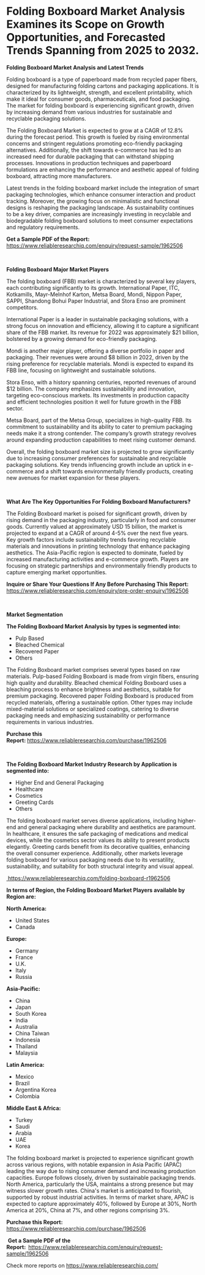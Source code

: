 <p><h1>Folding Boxboard Market Analysis Examines its Scope on Growth Opportunities, and Forecasted Trends Spanning from 2025 to 2032.</h1></p><p><strong>Folding Boxboard Market Analysis and Latest Trends</strong></p>
<p><p>Folding boxboard is a type of paperboard made from recycled paper fibers, designed for manufacturing folding cartons and packaging applications. It is characterized by its lightweight, strength, and excellent printability, which make it ideal for consumer goods, pharmaceuticals, and food packaging. The market for folding boxboard is experiencing significant growth, driven by increasing demand from various industries for sustainable and recyclable packaging solutions.</p><p>The Folding Boxboard Market is expected to grow at a CAGR of 12.8% during the forecast period. This growth is fueled by rising environmental concerns and stringent regulations promoting eco-friendly packaging alternatives. Additionally, the shift towards e-commerce has led to an increased need for durable packaging that can withstand shipping processes. Innovations in production techniques and paperboard formulations are enhancing the performance and aesthetic appeal of folding boxboard, attracting more manufacturers.</p><p>Latest trends in the folding boxboard market include the integration of smart packaging technologies, which enhance consumer interaction and product tracking. Moreover, the growing focus on minimalistic and functional designs is reshaping the packaging landscape. As sustainability continues to be a key driver, companies are increasingly investing in recyclable and biodegradable folding boxboard solutions to meet consumer expectations and regulatory requirements.</p></p>
<p><strong>Get a Sample PDF of the Report:&nbsp;</strong> <a href="https://www.reliableresearchiq.com/enquiry/request-sample/1962506?utm_campaign=2271&utm_medium=2&utm_source=Github&utm_content=ia&utm_term=01042025&utm_id=folding-boxboard">https://www.reliableresearchiq.com/enquiry/request-sample/1962506</a></p>
<p>&nbsp;</p>
<p><strong>Folding Boxboard Major Market Players</strong></p>
<p><p>The folding boxboard (FBB) market is characterized by several key players, each contributing significantly to its growth. International Paper, ITC, Kotkamills, Mayr-Melnhof Karton, Metsa Board, Mondi, Nippon Paper, SAPPI, Shandong Bohui Paper Industrial, and Stora Enso are prominent competitors.</p><p>International Paper is a leader in sustainable packaging solutions, with a strong focus on innovation and efficiency, allowing it to capture a significant share of the FBB market. Its revenue for 2022 was approximately $21 billion, bolstered by a growing demand for eco-friendly packaging.</p><p>Mondi is another major player, offering a diverse portfolio in paper and packaging. Their revenues were around $8 billion in 2022, driven by the rising preference for recyclable materials. Mondi is expected to expand its FBB line, focusing on lightweight and sustainable solutions.</p><p>Stora Enso, with a history spanning centuries, reported revenues of around $12 billion. The company emphasizes sustainability and innovation, targeting eco-conscious markets. Its investments in production capacity and efficient technologies position it well for future growth in the FBB sector.</p><p>Metsa Board, part of the Metsa Group, specializes in high-quality FBB. Its commitment to sustainability and its ability to cater to premium packaging needs make it a strong contender. The company’s growth strategy revolves around expanding production capabilities to meet rising customer demand.</p><p>Overall, the folding boxboard market size is projected to grow significantly due to increasing consumer preferences for sustainable and recyclable packaging solutions. Key trends influencing growth include an uptick in e-commerce and a shift towards environmentally friendly products, creating new avenues for market expansion for these players.</p></p>
<p>&nbsp;</p>
<p><strong>What Are The Key Opportunities For Folding Boxboard Manufacturers?</strong></p>
<p><p>The Folding Boxboard market is poised for significant growth, driven by rising demand in the packaging industry, particularly in food and consumer goods. Currently valued at approximately USD 15 billion, the market is projected to expand at a CAGR of around 4-5% over the next five years. Key growth factors include sustainability trends favoring recyclable materials and innovations in printing technology that enhance packaging aesthetics. The Asia-Pacific region is expected to dominate, fueled by increased manufacturing activities and e-commerce growth. Players are focusing on strategic partnerships and environmentally friendly products to capture emerging market opportunities.</p></p>
<p><strong>Inquire or Share Your Questions If Any Before Purchasing This Report:</strong> <a href="https://www.reliableresearchiq.com/enquiry/pre-order-enquiry/1962506?utm_campaign=2271&utm_medium=2&utm_source=Github&utm_content=ia&utm_term=01042025&utm_id=folding-boxboard">https://www.reliableresearchiq.com/enquiry/pre-order-enquiry/1962506</a></p>
<p>&nbsp;</p>
<p><strong>Market Segmentation</strong></p>
<p><strong>The Folding Boxboard Market Analysis by types is segmented into:</strong></p>
<p><ul><li>Pulp Based</li><li>Bleached Chemical</li><li>Recovered Paper</li><li>Others</li></ul></p>
<p><p>The Folding Boxboard market comprises several types based on raw materials. Pulp-based Folding Boxboard is made from virgin fibers, ensuring high quality and durability. Bleached chemical Folding Boxboard uses a bleaching process to enhance brightness and aesthetics, suitable for premium packaging. Recovered paper Folding Boxboard is produced from recycled materials, offering a sustainable option. Other types may include mixed-material solutions or specialized coatings, catering to diverse packaging needs and emphasizing sustainability or performance requirements in various industries.</p></p>
<p><strong>Purchase this Report:&nbsp;</strong><a href="https://www.reliableresearchiq.com/purchase/1962506?utm_campaign=2271&utm_medium=2&utm_source=Github&utm_content=ia&utm_term=01042025&utm_id=folding-boxboard">https://www.reliableresearchiq.com/purchase/1962506</a></p>
<p>&nbsp;</p>
<p><strong>The Folding Boxboard Market Industry Research by Application is segmented into:</strong></p>
<p><ul><li>Higher End and General Packaging</li><li>Healthcare</li><li>Cosmetics</li><li>Greeting Cards</li><li>Others</li></ul></p>
<p><p>The folding boxboard market serves diverse applications, including higher-end and general packaging where durability and aesthetics are paramount. In healthcare, it ensures the safe packaging of medications and medical devices, while the cosmetics sector values its ability to present products elegantly. Greeting cards benefit from its decorative qualities, enhancing the overall consumer experience. Additionally, other markets leverage folding boxboard for various packaging needs due to its versatility, sustainability, and suitability for both structural integrity and visual appeal.</p></p>
<p><a href="https://www.reliableresearchiq.com/folding-boxboard-r1962506?utm_campaign=2271&utm_medium=2&utm_source=Github&utm_content=ia&utm_term=01042025&utm_id=folding-boxboard">&nbsp;https://www.reliableresearchiq.com/folding-boxboard-r1962506</a></p>
<p><strong>In terms of Region, the Folding Boxboard Market Players available by Region are:</strong></p>
<p>
    <p> <strong> North America: </strong>
        <ul>
            <li>United States</li>
            <li>Canada</li>
        </ul>
        </p> 
    <p> <strong> Europe: </strong>
        <ul>
            <li>Germany</li>
            <li>France</li>
            <li>U.K.</li>
            <li>Italy</li>
            <li>Russia</li>
        </ul>
        </p> 
    <p> <strong> Asia-Pacific: </strong>
        <ul>
            <li>China</li>
            <li>Japan</li>
            <li>South Korea</li>
            <li>India</li>
            <li>Australia</li>
            <li>China Taiwan</li>
            <li>Indonesia</li>
            <li>Thailand</li>
            <li>Malaysia</li>
        </ul>
        </p> 
    <p> <strong> Latin America: </strong>
        <ul>
            <li>Mexico</li>
            <li>Brazil</li>
            <li>Argentina Korea</li>
            <li>Colombia</li>
        </ul>
        </p> 
    <p> <strong> Middle East & Africa: </strong>
        <ul>
            <li>Turkey</li>
            <li>Saudi</li>
            <li>Arabia</li>
            <li>UAE</li>
            <li>Korea</li>
        </ul>
    </p>
    </p>
<p><p>The folding boxboard market is projected to experience significant growth across various regions, with notable expansion in Asia Pacific (APAC) leading the way due to rising consumer demand and increasing production capacities. Europe follows closely, driven by sustainable packaging trends. North America, particularly the USA, maintains a strong presence but may witness slower growth rates. China's market is anticipated to flourish, supported by robust industrial activities. In terms of market share, APAC is expected to capture approximately 40%, followed by Europe at 30%, North America at 20%, China at 7%, and other regions comprising 3%.</p></p>
<p><strong>Purchase this Report: </strong><a href="https://www.reliableresearchiq.com/purchase/1962506?utm_campaign=2271&utm_medium=2&utm_source=Github&utm_content=ia&utm_term=01042025&utm_id=folding-boxboard">https://www.reliableresearchiq.com/purchase/1962506</a></p>
<p>&nbsp;<strong>Get a Sample PDF of the Report:&nbsp;&nbsp;</strong><a href="https://www.reliableresearchiq.com/enquiry/request-sample/1962506?utm_campaign=2271&utm_medium=2&utm_source=Github&utm_content=ia&utm_term=01042025&utm_id=folding-boxboard">https://www.reliableresearchiq.com/enquiry/request-sample/1962506</a></p>
<p><strong></strong></p>
<p>Check more reports on <a href="https://www.reliableresearchiq.com/?utm_campaign=2271&utm_medium=2&utm_source=Github&utm_content=ia&utm_term=01042025&utm_id=folding-boxboard">https://www.reliableresearchiq.com/</a></p>